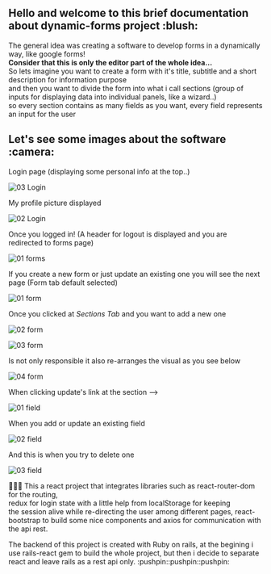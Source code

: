 
<h2>Hello and welcome to this brief documentation about dynamic-forms project :blush:</h2> 

The general idea was creating a software to develop forms in a dynamically way, like google forms!<br>
<b>Consider that this is only the editor part of the whole idea...</b><br>
So lets imagine you want to create a form with it's title, subtitle and a short description for information purpose<br>
and then you want to divide the form into what i call sections (group of inputs for displaying data into individual panels, like a wizard..)<br>
so every section contains as many fields as you want, every field represents an input for the user <br>




<h2> Let's see some images about the software :camera:</h2>

Login page (displaying some personal info at the top..)

![03 Login](https://user-images.githubusercontent.com/10009918/122457360-f18b4100-cf84-11eb-98d7-2bc4d4c58211.png)

My profile picture displayed

![02 Login](https://user-images.githubusercontent.com/10009918/122457601-331bec00-cf85-11eb-9c3b-2626a8b1a41c.png)

Once you logged in! (A header for logout is displayed and you are redirected to forms page)

![01 forms](https://user-images.githubusercontent.com/10009918/122457990-ad4c7080-cf85-11eb-8602-e2d98e2d1e92.png)

If you create a new form or just update an existing one you will see the next page (Form tab default selected)

![01 form](https://user-images.githubusercontent.com/10009918/122458285-074d3600-cf86-11eb-853a-c3f19c358854.png)

Once you clicked at <i>Sections Tab</i> and you want to add a new one

![02 form](https://user-images.githubusercontent.com/10009918/122572662-55187b80-d024-11eb-82c6-5834260a83d1.png)

![03 form](https://user-images.githubusercontent.com/10009918/122572889-914bdc00-d024-11eb-99bd-1c3b841193b0.png)

Is not only responsible it also re-arranges the visual as you see below

![04 form](https://user-images.githubusercontent.com/10009918/122459086-e20cf780-cf86-11eb-98bb-7ed3a6337f63.png)

When clicking update's link at the section --> 

![01 field](https://user-images.githubusercontent.com/10009918/122459302-28faed00-cf87-11eb-82d2-44f45332dbef.png)

When you add or update an existing field

![02 field](https://user-images.githubusercontent.com/10009918/122459359-39ab6300-cf87-11eb-9474-cae54b2e7109.png)

And this is when you try to delete one

![03 field](https://user-images.githubusercontent.com/10009918/122459446-53e54100-cf87-11eb-9aba-7e7c847817d5.png)

:pushpin::pushpin::pushpin:
<span>
  This a react project that integrates libraries such as react-router-dom for the routing, <br>
  redux for login state with a little help from localStorage for keeping<br>
  the session alive while re-directing the user among different pages, react-bootstrap to build some nice components and axios for
  communication with the api rest.
</span>

<span>
  The backend of this project is created with Ruby on rails, at the begining i use rails-react gem to build the whole project, but then i decide to separate 
  react and leave rails as a rest api only.
</span>
:pushpin::pushpin::pushpin:





